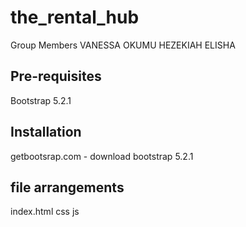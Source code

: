 # the_rental_hub
Group Members
VANESSA OKUMU
HEZEKIAH ELISHA

## Pre-requisites

Bootstrap 5.2.1


## Installation
getbootsrap.com - download bootstrap 5.2.1

## file arrangements
index.html
css
js